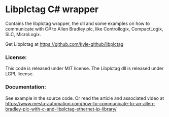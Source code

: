 # Libplctag C# wrapper 

Contains the libplctag wrapper, the dll and some examples on how to communicate with C# to Allen Bradley plc, like Controllogix, CompactLogix, SLC, MicroLogix.

Get Libplctag at https://github.com/kyle-github/libplctag

### License: 
This code is released under MIT license. The Libplctag dll is released under LGPL license.

### Documentation: 
See example in the source code.
Or read the article  and associated video at https://www.mesta-automation.com/how-to-communicate-to-an-allen-bradley-plc-with-c-and-libplctag-ethernet-ip-library/
